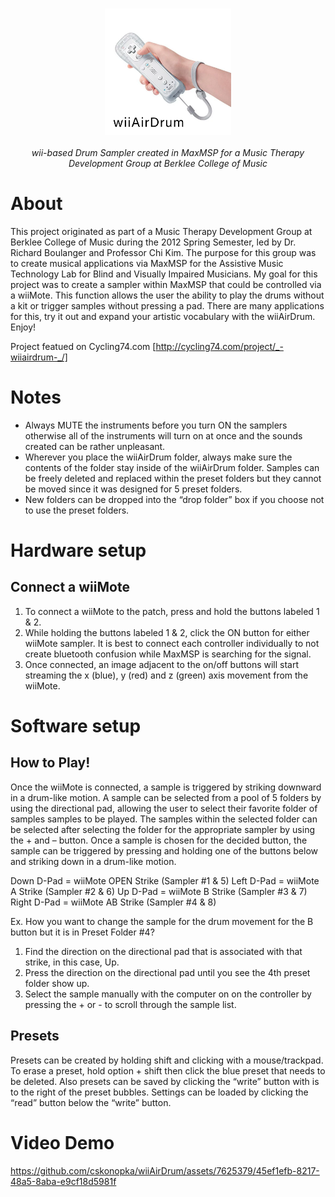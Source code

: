 <h3 align="center">
  <img height="40%" width="40%" src="https://github.com/cskonopka/wiiAirDrum/blob/master/wiiAirDrum-logo.png?raw=true"/>
</h3>

<p align="center"><em>wii-based Drum Sampler created in MaxMSP for a Music Therapy Development Group at Berklee College of Music</em></p> 

# About

This project originated as part of a Music Therapy Development Group at Berklee College of Music during the 2012 Spring Semester, led by Dr. Richard Boulanger and Professor Chi Kim. The purpose for this group was to create musical applications via MaxMSP for the Assistive Music Technology Lab for Blind and Visually Impaired Musicians. My goal for this project was to create a sampler within MaxMSP that could be controlled via a wiiMote. This function allows the user the ability to play the drums without a kit or trigger samples without pressing a pad. There are many applications for this, try it out and expand your artistic vocabulary with the wiiAirDrum. Enjoy!

Project featued on Cycling74.com [http://cycling74.com/project/_-wiiairdrum-_/]

# Notes

- Always MUTE the instruments before you turn ON the samplers otherwise all of the
instruments will turn on at once and the sounds created can be rather unpleasant.
- Wherever you place the wiiAirDrum folder, always make sure the contents of the folder
stay inside of the wiiAirDrum folder. Samples can be freely deleted and replaced within
the preset folders but they cannot be moved since it was designed for 5 preset folders.
- New folders can be dropped into the “drop folder” box if you choose not to use the
preset folders.

# Hardware setup
## Connect a wiiMote

1) To connect a wiiMote to the patch, press and hold the buttons labeled 1 & 2.
2) While holding the buttons labeled 1 & 2, click the ON button for either wiiMote sampler. It is best to connect each controller individually to not create bluetooth confusion while MaxMSP is searching for the signal.
3) Once connected, an image adjacent to the on/off buttons will start streaming the x
(blue), y (red) and z (green) axis movement from the wiiMote.

# Software setup

## How to Play!
Once the wiiMote is connected, a sample is triggered by striking downward in a drum-like motion. A sample can be selected from a pool of 5 folders by using the directional pad, allowing the user to select their favorite folder of samples samples to be played. The samples within the selected folder can be selected after selecting the folder for the appropriate sampler by using the + and – button. Once a sample is chosen for the decided button, the sample can be triggered by pressing and holding one of the buttons below and striking down in a drum-like motion.

Down D-Pad = wiiMote OPEN Strike (Sampler #1 & 5)
Left D-Pad    = wiiMote A Strike (Sampler #2 & 6)
Up D-Pad       = wiiMote B Strike (Sampler #3 & 7)
Right D-Pad  = wiiMote AB Strike (Sampler #4 & 8)

Ex. How you want to change the sample for the drum movement for the B button but it is in Preset Folder #4?

1) Find the direction on the directional pad that is associated with that strike, in this case,
Up.
2) Press the direction on the directional pad until you see the 4th preset folder show up.
3) Select the sample manually with the computer on on the controller by pressing the + or -
to scroll through the sample list.

## Presets

Presets can be created by holding shift and clicking with a mouse/trackpad. To erase a preset, hold option + shift then click the blue preset that needs to be deleted. Also presets can be saved by clicking the “write” button with is to the right of the preset bubbles. Settings can be loaded by clicking the “read” button below the “write” button.

# Video Demo

https://github.com/cskonopka/wiiAirDrum/assets/7625379/45ef1efb-8217-48a5-8aba-e9cf18d5981f

